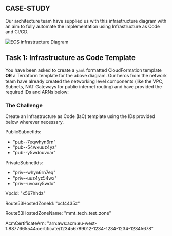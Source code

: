 
## CASE-STUDY
Our architecture team have supplied us with this infrastructure diagram with an aim to fully automate the implementation using Infrastructure as Code and CI/CD.

![ECS infrastructure Diagram](./images/ecs_infra_diagram.jpg)

## Task 1: Infrastructure as Code Template

You have been asked to create a `yaml` formatted CloudFormation template **OR** a Terraform template for the above diagram. Our heros from the network team have already created the networking level components (like the VPC, Subnets, NAT Gateways for public internet routing) and have provided the required IDs and ARNs below:

### The Challenge
Create an Infrastructure as Code (IaC) template using the IDs provided below wherever necessary.

PublicSubnetIds:
  - "pub--7eqwhyn6rn"
  - "pub--54wxuuz4yz"
  - "pub--y5wdouvoar"

PrivateSubnetIds:
  - "priv--whyn6rn7eq"
  - "priv--uuz4yz54wx"
  - "priv--uvoary5wdo"

VpcId: "x567hhdz"

Route53HostedZoneId: "xcf4435z"

Route53HostedZoneName: "mmt_tech_test_zone"

AcmCertificateArn: "arn:aws:acm:eu-west-1:8877665544:certificate/123456789012-1234-1234-1234-12345678"
